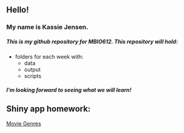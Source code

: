 ## Hello! 
### My name is Kassie Jensen.
##### This is my *github repository* for MBIO612. This repository will hold:
* folders for each week with:
  * data
  * output
  * scripts 

##### I'm looking forward to seeing what we will learn!


## Shiny app homework:

[Movie Genres](https://jensenkl.shinyapps.io/Shiny_app_homework/)
